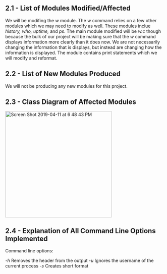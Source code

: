## 2.1 - List of Modules Modified/Affected

We will be modifing the *w* module. The *w* command relies on a few other modules which we may need to modify as well. These modules inclue *history, who, uptime,* and *ps*. The main module modified will be *w.c* though because the bulk of our project will be making sure that the *w* command displays information more clearly than it does now. We are not necessarily changing the information that is displays, but instead are changing how the information is displayed. The module contains print statements which we will modify and reformat. 

## 2.2 - List of New Modules Produced

We will not be producing any new modules for this project.

## 2.3 - Class Diagram of Affected Modules

<img width="337" alt="Screen Shot 2019-04-11 at 6 48 43 PM" src="https://user-images.githubusercontent.com/23061329/56006718-e6447880-5c8a-11e9-91f7-dcccd102b15b.png">

## 2.4 - Explanation of All Command Line Options Implemented
Command line options:

*-h* Removes the header from the output
*-u* Ignores the username of the current process
*-s* Creates short format
